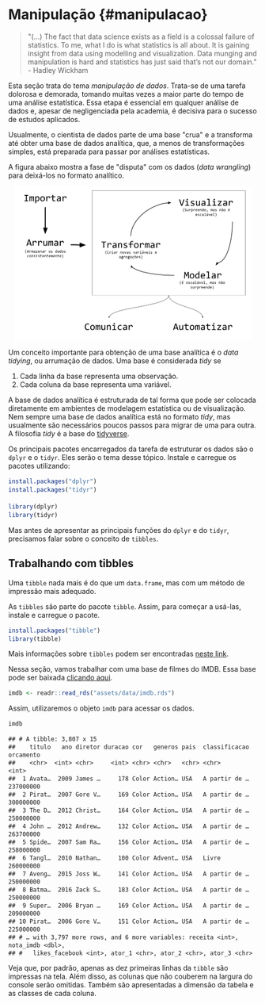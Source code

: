 # Manipulação {#manipulacao}


> "(...) The fact that data science exists as a field is a colossal failure of statistics. To me, what I do is what statistics is all about. It is gaining insight from data using modelling and visualization. Data munging and manipulation is hard and statistics has just said that’s not our domain." - Hadley Wickham

Esta seção trata do tema *manipulação de dados*. Trata-se de uma tarefa dolorosa e demorada, tomando muitas vezes a maior parte do tempo de uma análise estatística. Essa etapa é essencial em qualquer análise de dados e, apesar de negligenciada pela academia, é decisiva para o sucesso de estudos aplicados.

Usualmente, o cientista de dados parte de uma base "crua" e a transforma até obter uma base de dados analítica, que, a menos de transformações simples, está preparada para passar por análises estatísticas.

A figura abaixo mostra a fase de "disputa" com os dados (*data wrangling*) para deixá-los no formato analítico.

<img src="assets/img/manipulacao/ciclo-ciencia-de-dados.png" width="479" style="display: block; margin: auto;" />

Um conceito importante para obtenção de uma base analítica é o *data tidying*, ou arrumação de dados. Uma base é considerada *tidy* se

1. Cada linha da base representa uma observação.
2. Cada coluna da base representa uma variável.

A base de dados analítica é estruturada de tal forma que pode ser colocada diretamente em ambientes de modelagem estatística ou de visualização. Nem sempre uma base de dados analítica está no formato *tidy*, mas usualmente são necessários poucos passos para migrar de uma para outra. A filosofia *tidy* é a base do [tidyverse](https://www.tidyverse.org/).

Os principais pacotes encarregados da tarefa de estruturar os dados são o `dplyr` e o `tidyr`. Eles serão o tema desse tópico. Instale e carregue os pacotes utilizando:


```r
install.packages("dplyr")
install.packages("tidyr")

library(dplyr)
library(tidyr)
```

Mas antes de apresentar as principais funções do `dplyr` e do `tidyr`, precisamos falar sobre o conceito de `tibbles`.

## Trabalhando com tibbles

Uma `tibble` nada mais é do que um `data.frame`, mas com um método de impressão mais adequado. 

As `tibbles` são parte do pacote `tibble`. Assim, para começar a usá-las, instale e carregue o pacote.


```r
install.packages("tibble")
library(tibble)
```

Mais informações sobre `tibbles` podem ser encontradas [neste link](http://r4ds.had.co.nz/tibbles.html).

Nessa seção, vamos trabalhar com uma base de filmes do IMDB. Essa base pode ser baixada [clicando aqui](https://github.com/curso-r/site-v2/raw/master/content/material/importacao/data/imdb.rds).


```r
imdb <- readr::read_rds("assets/data/imdb.rds")
```

Assim, utilizaremos o objeto `imdb` para acessar os dados.


```r
imdb
```

```
## # A tibble: 3,807 x 15
##    titulo   ano diretor duracao cor   generos pais  classificacao orcamento
##    <chr>  <int> <chr>     <int> <chr> <chr>   <chr> <chr>             <int>
##  1 Avata…  2009 James …     178 Color Action… USA   A partir de … 237000000
##  2 Pirat…  2007 Gore V…     169 Color Action… USA   A partir de … 300000000
##  3 The D…  2012 Christ…     164 Color Action… USA   A partir de … 250000000
##  4 John …  2012 Andrew…     132 Color Action… USA   A partir de … 263700000
##  5 Spide…  2007 Sam Ra…     156 Color Action… USA   A partir de … 258000000
##  6 Tangl…  2010 Nathan…     100 Color Advent… USA   Livre         260000000
##  7 Aveng…  2015 Joss W…     141 Color Action… USA   A partir de … 250000000
##  8 Batma…  2016 Zack S…     183 Color Action… USA   A partir de … 250000000
##  9 Super…  2006 Bryan …     169 Color Action… USA   A partir de … 209000000
## 10 Pirat…  2006 Gore V…     151 Color Action… USA   A partir de … 225000000
## # … with 3,797 more rows, and 6 more variables: receita <int>, nota_imdb <dbl>,
## #   likes_facebook <int>, ator_1 <chr>, ator_2 <chr>, ator_3 <chr>
```

Veja que, por padrão, apenas as dez primeiras linhas da `tibble` são impressas na tela. Além disso, as colunas que não couberem na largura do console serão omitidas. Também são apresentadas a dimensão da tabela e as classes de cada coluna.
